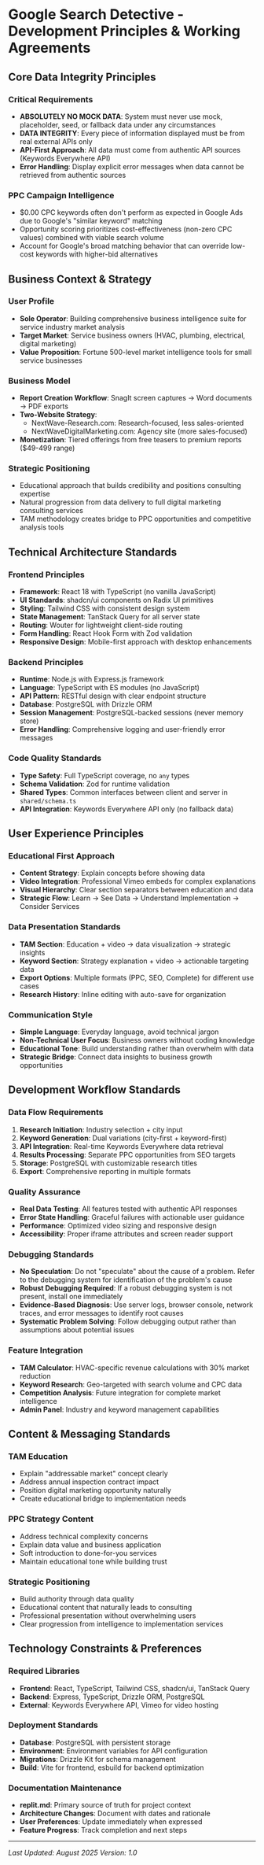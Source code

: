 # Google Search Detective - Development Principles & Working Agreements

## Core Data Integrity Principles

### Critical Requirements
- **ABSOLUTELY NO MOCK DATA**: System must never use mock, placeholder, seed, or fallback data under any circumstances
- **DATA INTEGRITY**: Every piece of information displayed must be from real external APIs only
- **API-First Approach**: All data must come from authentic API sources (Keywords Everywhere API)
- **Error Handling**: Display explicit error messages when data cannot be retrieved from authentic sources

### PPC Campaign Intelligence
- $0.00 CPC keywords often don't perform as expected in Google Ads due to Google's "similar keyword" matching
- Opportunity scoring prioritizes cost-effectiveness (non-zero CPC values) combined with viable search volume
- Account for Google's broad matching behavior that can override low-cost keywords with higher-bid alternatives

## Business Context & Strategy

### User Profile
- **Sole Operator**: Building comprehensive business intelligence suite for service industry market analysis
- **Target Market**: Service business owners (HVAC, plumbing, electrical, digital marketing)
- **Value Proposition**: Fortune 500-level market intelligence tools for small service businesses

### Business Model
- **Report Creation Workflow**: SnagIt screen captures → Word documents → PDF exports
- **Two-Website Strategy**:
  - NextWave-Research.com: Research-focused, less sales-oriented
  - NextWaveDigitalMarketing.com: Agency site (more sales-focused)
- **Monetization**: Tiered offerings from free teasers to premium reports ($49-499 range)

### Strategic Positioning
- Educational approach that builds credibility and positions consulting expertise
- Natural progression from data delivery to full digital marketing consulting services
- TAM methodology creates bridge to PPC opportunities and competitive analysis tools

## Technical Architecture Standards

### Frontend Principles
- **Framework**: React 18 with TypeScript (no vanilla JavaScript)
- **UI Standards**: shadcn/ui components on Radix UI primitives
- **Styling**: Tailwind CSS with consistent design system
- **State Management**: TanStack Query for all server state
- **Routing**: Wouter for lightweight client-side routing
- **Form Handling**: React Hook Form with Zod validation
- **Responsive Design**: Mobile-first approach with desktop enhancements

### Backend Principles
- **Runtime**: Node.js with Express.js framework
- **Language**: TypeScript with ES modules (no JavaScript)
- **API Pattern**: RESTful design with clear endpoint structure
- **Database**: PostgreSQL with Drizzle ORM
- **Session Management**: PostgreSQL-backed sessions (never memory store)
- **Error Handling**: Comprehensive logging and user-friendly error messages

### Code Quality Standards
- **Type Safety**: Full TypeScript coverage, no `any` types
- **Schema Validation**: Zod for runtime validation
- **Shared Types**: Common interfaces between client and server in `shared/schema.ts`
- **API Integration**: Keywords Everywhere API only (no fallback data)

## User Experience Principles

### Educational First Approach
- **Content Strategy**: Explain concepts before showing data
- **Video Integration**: Professional Vimeo embeds for complex explanations
- **Visual Hierarchy**: Clear section separators between education and data
- **Strategic Flow**: Learn → See Data → Understand Implementation → Consider Services

### Data Presentation Standards
- **TAM Section**: Education + video → data visualization → strategic insights
- **Keyword Section**: Strategy explanation + video → actionable targeting data
- **Export Options**: Multiple formats (PPC, SEO, Complete) for different use cases
- **Research History**: Inline editing with auto-save for organization

### Communication Style
- **Simple Language**: Everyday language, avoid technical jargon
- **Non-Technical User Focus**: Business owners without coding knowledge
- **Educational Tone**: Build understanding rather than overwhelm with data
- **Strategic Bridge**: Connect data insights to business growth opportunities

## Development Workflow Standards

### Data Flow Requirements
1. **Research Initiation**: Industry selection + city input
2. **Keyword Generation**: Dual variations (city-first + keyword-first)
3. **API Integration**: Real-time Keywords Everywhere data retrieval
4. **Results Processing**: Separate PPC opportunities from SEO targets
5. **Storage**: PostgreSQL with customizable research titles
6. **Export**: Comprehensive reporting in multiple formats

### Quality Assurance
- **Real Data Testing**: All features tested with authentic API responses
- **Error State Handling**: Graceful failures with actionable user guidance
- **Performance**: Optimized video sizing and responsive design
- **Accessibility**: Proper iframe attributes and screen reader support

### Debugging Standards
- **No Speculation**: Do not "speculate" about the cause of a problem. Refer to the debugging system for identification of the problem's cause
- **Robust Debugging Required**: If a robust debugging system is not present, install one immediately
- **Evidence-Based Diagnosis**: Use server logs, browser console, network traces, and error messages to identify root causes
- **Systematic Problem Solving**: Follow debugging output rather than assumptions about potential issues

### Feature Integration
- **TAM Calculator**: HVAC-specific revenue calculations with 30% market reduction
- **Keyword Research**: Geo-targeted with search volume and CPC data
- **Competition Analysis**: Future integration for complete market intelligence
- **Admin Panel**: Industry and keyword management capabilities

## Content & Messaging Standards

### TAM Education
- Explain "addressable market" concept clearly
- Address annual inspection contract impact
- Position digital marketing opportunity naturally
- Create educational bridge to implementation needs

### PPC Strategy Content
- Address technical complexity concerns
- Explain data value and business application
- Soft introduction to done-for-you services
- Maintain educational tone while building trust

### Strategic Positioning
- Build authority through data quality
- Educational content that naturally leads to consulting
- Professional presentation without overwhelming users
- Clear progression from intelligence to implementation services

## Technology Constraints & Preferences

### Required Libraries
- **Frontend**: React, TypeScript, Tailwind CSS, shadcn/ui, TanStack Query
- **Backend**: Express, TypeScript, Drizzle ORM, PostgreSQL
- **External**: Keywords Everywhere API, Vimeo for video hosting

### Deployment Standards
- **Database**: PostgreSQL with persistent storage
- **Environment**: Environment variables for API configuration
- **Migrations**: Drizzle Kit for schema management
- **Build**: Vite for frontend, esbuild for backend optimization

### Documentation Maintenance
- **replit.md**: Primary source of truth for project context
- **Architecture Changes**: Document with dates and rationale
- **User Preferences**: Update immediately when expressed
- **Feature Progress**: Track completion and next steps

---

*Last Updated: August 2025*
*Version: 1.0*